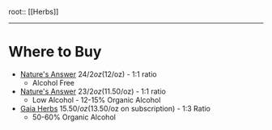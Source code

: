 root:: [[Herbs]]


---

# Where to Buy

- [Nature's Answer](https://www.naturesanswer.com/product/valerian-root-alcohol-free-2-oz/) $24/2oz ($12/oz) - 1:1 ratio
	- Alcohol Free
- [Nature's Answer](https://www.naturesanswer.com/product/valerian-root-2-oz/) $23/2oz ($11.50/oz) - 1:1 ratio
	- Low Alcohol - 12-15% Organic Alcohol
- [Gaia Herbs](https://www.gaiaherbs.com/products/valerian-root-certified-organic) $15.50/oz ($13.50/oz on subscription) - 1:3 Ratio
	- 50-60% Organic Alcohol

